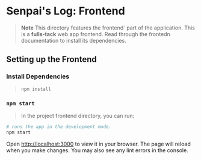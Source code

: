 # Senpai's Log: Frontend
> **Note**
> This directory features the frontend` part of the application.
> This is a **fulls-tack** web app frontend. Read through the frontedn documentation to install its dependencies.

## Setting up the Frontend

### Install Dependencies
> `npm install`

### `npm start`
> In the project frontend directory, you can run:

```bash
# runs the app in the development mode.  
npm start
```
Open [http://localhost:3000](http://localhost:3000) to view it in your browser.
The page will reload when you make changes.
You may also see any lint errors in the console.
